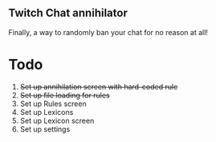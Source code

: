 ## Twitch Chat annihilator
Finally, a way to randomly ban your chat for no reason at all!

# Todo
1. ~~Set up annihilation screen with hard-coded rule~~
2. ~~Set up file loading for rules~~
3. Set up Rules screen
4. Set up Lexicons
5. Set up Lexicon screen
6. Set up settings
